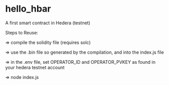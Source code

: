 # hello_hbar
A first smart contract in Hedera (testnet)


Steps to Reuse:

=> compile the solidity file (requires solc)

=> use the .bin file so generated by the compilation, and into the index.js file

=> in the .env file, set OPERATOR_ID and OPERATOR_PVKEY as found in your hedera testnet account

=> node index.js
